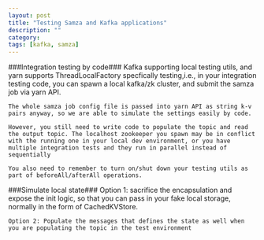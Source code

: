 ```yaml
---
layout: post
title: "Testing Samza and Kafka applications" 
description: ""
category: 
tags: [kafka, samza]
---
```

###Integration testing by code###
	Kafka supporting local testing utils, and yarn supports ThreadLocalFactory specfically testing,i.e., in your integration testing code, you can spawn a local kafka/zk cluster, and submit the samza job via yarn API.	

	The whole samza job config file is passed into yarn API as string k-v pairs anyway, so we are able to simulate the settings easily by code.

	However, you still need to write code to populate the topic and read the output topic. The localhost zookeeper you spawn may be in conflict with the running one in your local dev environment, or you have multiple integration tests and they run in parallel instead of sequentially

	You also need to remember to turn on/shut down your testing utils as part of beforeAll/afterAll operations. 

###Simulate local state###
	Option 1: sacrifice the encapsulation and expose the init logic, so that you can pass in your fake local storage, normally in the form of CachedKVStore.
	
	Option 2: Populate the messages that defines the state as well when you are populating the topic in the test environment

